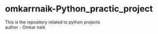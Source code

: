 # omkarrnaik-Python_practic_project
This is the repository related to python projects 
<br>
author - Omkar naik
